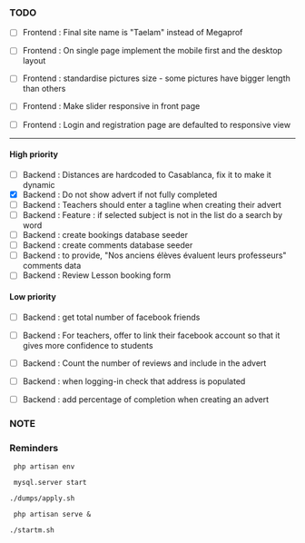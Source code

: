 ### TODO

- [ ] Frontend : Final site name is "Taelam" instead of Megaprof
- [ ] Frontend : On single page implement the mobile first and the desktop layout
- [ ] Frontend : standardise pictures size - some pictures have bigger length than others
- [ ] Frontend : Make slider responsive in front page
- [ ] Frontend : Login and registration page are defaulted to responsive view


--------------------------------------------------------------------------------

#### High priority

- [ ] Backend : Distances are hardcoded to Casablanca, fix it to make it dynamic
- [x] Backend : Do not show advert if not fully completed
- [ ] Backend : Teachers should enter a tagline when creating their advert
- [ ] Backend : Feature : if selected subject is not in the list do a search by word
- [ ] Backend : create bookings database seeder 
- [ ] Backend : create comments database seeder
- [ ] Backend : to provide, "Nos anciens élèves évaluent leurs professeurs" comments data
- [ ] Backend : Review Lesson booking form

#### Low priority
- [ ] Backend : get total number of facebook friends
- [ ] Backend : For teachers, offer to link their facebook account so that it gives more confidence to students
- [ ] Backend : Count the number of reviews and include in the advert
- [ ] Backend : when logging-in check that address is populated
- [ ] Backend : add percentage of completion when creating an advert




### NOTE


### Reminders
` php artisan env`

` mysql.server start`

` ./dumps/apply.sh `

` php artisan serve &`

`./startm.sh`
